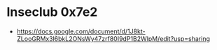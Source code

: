 # Inseclub 0x7e2
- https://docs.google.com/document/d/1J8kt-ZLooGRMx3l6bkL2ONsWy47zrf80I9dP1B2WlpM/edit?usp=sharing